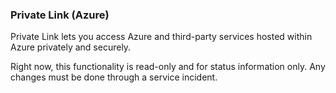 ### Private Link (Azure)

Private Link lets you access Azure and third-party services hosted within Azure privately and securely.

Right now, this functionality is read-only and for status information only. Any changes must be done through a service incident.


